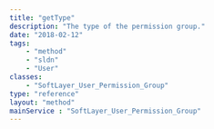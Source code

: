 ```yaml
---
title: "getType"
description: "The type of the permission group."
date: "2018-02-12"
tags:
    - "method"
    - "sldn"
    - "User"
classes:
    - "SoftLayer_User_Permission_Group"
type: "reference"
layout: "method"
mainService : "SoftLayer_User_Permission_Group"
---
```

